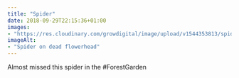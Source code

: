 ```yaml
---
title: "Spider"
date: 2018-09-29T22:15:36+01:00
images: 
- "https://res.cloudinary.com/growdigital/image/upload/v1544353813/spider-43162868510.jpg"
imageAlt: 
- "Spider on dead flowerhead"
---
```


Almost missed this spider in the #ForestGarden
